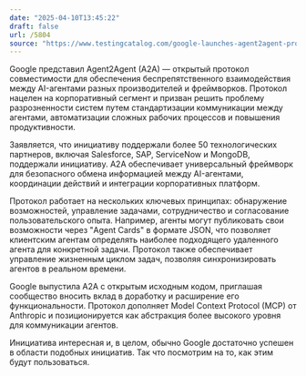 ```yaml
---
date: "2025-04-10T13:45:22"
draft: false
url: /5804
source: "https://www.testingcatalog.com/google-launches-agent2agent-protocol-to-connect-ai-agents-across-platforms/"
---
```


Google представил Agent2Agent (A2A) — открытый протокол совместимости для обеспечения беспрепятственного взаимодействия между AI-агентами разных производителей и фреймворков. Протокол нацелен на корпоративный сегмент и призван решить проблему разрозненности систем путем стандартизации коммуникации между агентами, автоматизации сложных рабочих процессов и повышения продуктивности.

Заявляется, что инициативу поддержали более 50 технологических партнеров, включая Salesforce, SAP, ServiceNow и MongoDB, поддержали инициативу. A2A обеспечивает универсальный фреймворк для безопасного обмена информацией между AI-агентами, координации действий и интеграции корпоративных платформ.

Протокол работает на нескольких ключевых принципах: обнаружение возможностей, управление задачами, сотрудничество и согласование пользовательского опыта. Например, агенты могут публиковать свои возможности через "Agent Cards" в формате JSON, что позволяет клиентским агентам определять наиболее подходящего удаленного агента для конкретной задачи. Протокол также обеспечивает управление жизненным циклом задач, позволяя синхронизировать агентов в реальном времени.

Google выпустила A2A с открытым исходным кодом, приглашая сообщество вносить вклад в доработку и расширение его функциональности. Протокол дополняет Model Context Protocol (MCP) от Anthropic и позиционируется как абстракция более высокого уровня для коммуникации агентов. 

Инициатива интересная и, в целом, обычно Google достаточно успешен в области подобных инициатив. Так что посмотрим на то, как этим будут пользоваться.